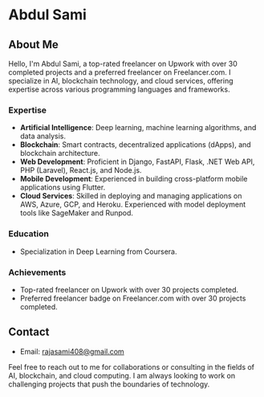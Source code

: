 # Abdul Sami

## About Me
Hello, I'm Abdul Sami, a top-rated freelancer on Upwork with over 30 completed projects and a preferred freelancer on Freelancer.com. I specialize in AI, blockchain technology, and cloud services, offering expertise across various programming languages and frameworks.

### Expertise
- **Artificial Intelligence**: Deep learning, machine learning algorithms, and data analysis.
- **Blockchain**: Smart contracts, decentralized applications (dApps), and blockchain architecture.
- **Web Development**: Proficient in Django, FastAPI, Flask, .NET Web API, PHP (Laravel), React.js, and Node.js.
- **Mobile Development**: Experienced in building cross-platform mobile applications using Flutter.
- **Cloud Services**: Skilled in deploying and managing applications on AWS, Azure, GCP, and Heroku. Experienced with model deployment tools like SageMaker and Runpod.

### Education
- Specialization in Deep Learning from Coursera.

### Achievements
- Top-rated freelancer on Upwork with over 30 projects completed.
- Preferred freelancer badge on Freelancer.com with over 30 projects completed.

## Contact
- Email: [rajasami408@gmail.com](mailto:rajasami408@gmail.com)

Feel free to reach out to me for collaborations or consulting in the fields of AI, blockchain, and cloud computing. I am always looking to work on challenging projects that push the boundaries of technology.
